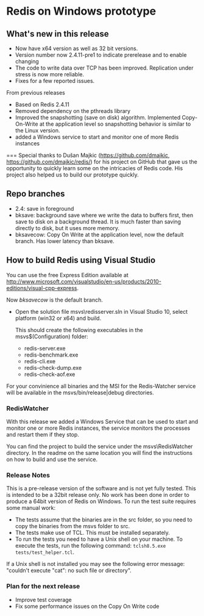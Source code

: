 ﻿Redis on Windows prototype
===
## What's new in this release

- Now have x64 version as well as 32 bit versions.
- Version number now 2.4.11-pre1 to indicate prerelease and to enable changing
- The code to write data over TCP has been improved. Replication under stress is now more reliable.
- Fixes for a few reported issues.

From previous releases
- Based on Redis 2.4.11
- Removed dependency on the pthreads library
- Improved the snapshotting (save on disk) algorithm. Implemented Copy-On-Write at the application level so snapshotting behavior is similar to the Linux version.
- added a Windows service to start and monitor one of more Redis instances

===
Special thanks to Dušan Majkic (https://github.com/dmajkic, https://github.com/dmajkic/redis/) for his project on GitHub that gave us the opportunity to quickly learn some on the intricacies of Redis code. His project also helped us to build our prototype quickly.

## Repo branches
- 2.4: save in foreground
- bksave: background save where we write the data to buffers first, then save to disk on a background thread. It is much faster than saving directly to disk, but it uses more memory. 
- bksavecow: Copy On Write at the application level, now the default branch. Has lower latency than bksave.

## How to build Redis using Visual Studio

You can use the free Express Edition available at http://www.microsoft.com/visualstudio/en-us/products/2010-editions/visual-cpp-express.

Now *bksavecow* is the default branch.

- Open the solution file msvs\redisserver.sln in Visual Studio 10, select platform (win32 or x64) and build.

    This should create the following executables in the msvs\$(Configuration) folder:

    - redis-server.exe
    - redis-benchmark.exe
    - redis-cli.exe
    - redis-check-dump.exe
    - redis-check-aof.exe

For your convinience all binaries and the MSI for the Redis-Watcher service will be available in the msvs/bin/release|debug directories.

### RedisWatcher
With this release we added a Windows Service that can be used to start and monitor one or more Redis instances, the service 
monitors the processes and restart them if they stop. 

You can find the project to build the service under the msvs\RedisWatcher directory. In the readme on the same location
you will find the instructions on how to build and use the service.

### Release Notes

This is a pre-release version of the software and is not yet fully tested. This is intended to be a 32bit release only. 
No work has been done in order to produce a 64bit version of Redis on Windows.
To run the test suite requires some manual work:

- The tests assume that the binaries are in the src folder, so you need to copy the binaries from the msvs folder to src. 
- The tests make use of TCL. This must be installed separately.
- To run the tests you need to have a Unix shell on your machine. To execute the tests, run the following command: `tclsh8.5.exe tests/test_helper.tcl`. 
  
If a Unix shell is not installed you may see the following error message: "couldn't execute "cat": no such file or directory".

### Plan for the next release

- Improve test coverage
- Fix some performance issues on the Copy On Write code


 